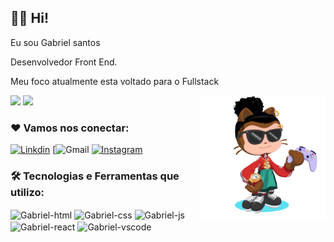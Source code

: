 ## 👦🏽 Hi!

Eu sou Gabriel santos

Desenvolvedor Front End.

Meu foco atualmente esta voltado para o Fullstack

<img src="/img/octacat.png" width="200" min-width="400px" max-width="400px" width="400px" align="right"/> 

<div>
  <img height="180em" src="https://github-readme-stats.vercel.app/api?username=Eubiel178&show_icons=true&theme=tokyonight"/>
  <img height="180em" src="https://github-readme-stats.vercel.app/api/top-langs/?username=Eubiel178&layout=compact&theme=tokyonight"/>
</div>

### ❤️ Vamos nos conectar:

[![Linkdin](https://img.shields.io/badge/LinkedIn-0077B5?style=for-the-badge&logo=linkedin&logoColor=white)](https://www.linkedin.com/in/andressanassantos/)
[![Gmail](https://criarmeulink.com.br/u/1689811754)
[![Instagram](https://img.shields.io/badge/Instagram-E4405F?style=for-the-badge&logo=instagram&logoColor=white)](https://www.instagram.com/andressacodes/)

### 🛠️ Tecnologias e Ferramentas que utilizo:

<div>
<img align="center" alt="Gabriel-html" height="30" width="40" src="https://cdn.jsdelivr.net/gh/devicons/devicon/icons/html5/html5-original.svg"/>
<img align="center" alt="Gabriel-css" height="30" width="40" src="https://cdn.jsdelivr.net/gh/devicons/devicon/icons/css3/css3-original.svg"/>
<img align="center" alt="Gabriel-js" height="30" width="40" src="https://cdn.jsdelivr.net/gh/devicons/devicon/icons/javascript/javascript-original.svg"/>
<img align="center" alt="Gabriel-react" height="30" width="40" src="https://cdn.jsdelivr.net/npm/react-icons@4.10.1/fa/index.esm.min.js"/>
<img align="center" alt="Gabriel-vscode" height="30" width="40" src="https://cdn.jsdelivr.net/npm/vscode-icons-js@11.6.1/dist/Index.min.js"/>
</div>
